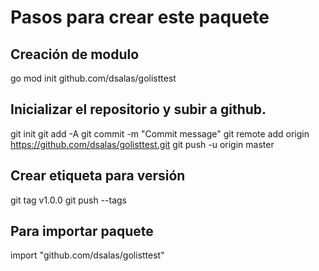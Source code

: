
# Pasos para crear este paquete

## Creación de modulo
go mod init github.com/dsalas/golisttest

## Inicializar el repositorio y subir a github.
git init 
git add -A
git commit -m "Commit message"
git remote add origin https://github.com/dsalas/golisttest.git
git push -u origin master

## Crear etiqueta para versión
git tag v1.0.0
git push --tags 

## Para importar paquete
import "github.com/dsalas/golisttest"


